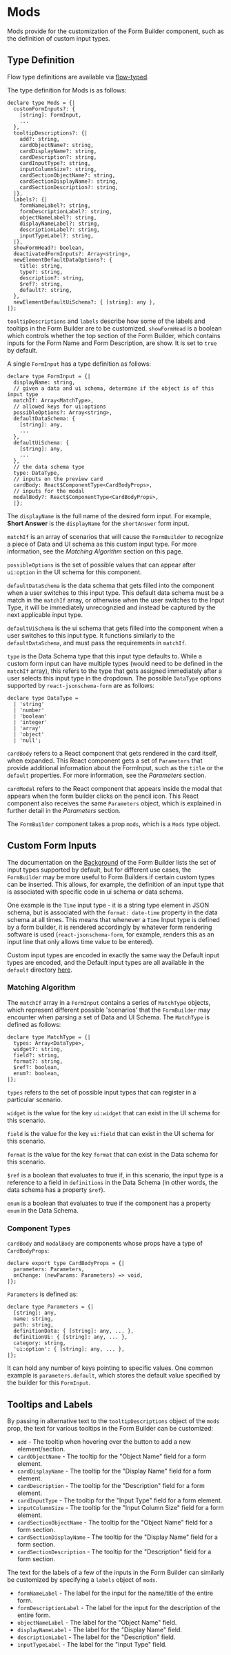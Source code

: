 # Mods

Mods provide for the customization of the Form Builder component, such as the definition of custom input types.

## Type Definition

Flow type definitions are available via [flow-typed](https://github.com/flow-typed/flow-typed).

The type definition for Mods is as follows:

```react
declare type Mods = {|
  customFormInputs?: {
    [string]: FormInput,
    ...
  },
  tooltipDescriptions?: {|
    add?: string,
    cardObjectName?: string,
    cardDisplayName?: string,
    cardDescription?: string,
    cardInputType?: string,
    inputColumnSize?: string,
    cardSectionObjectName?: string,
    cardSectionDisplayName?: string,
    cardSectionDescription?: string,
  |},
  labels?: {|
    formNameLabel?: string,
    formDescriptionLabel?: string,
    objectNameLabel?: string,
    displayNameLabel?: string,
    descriptionLabel?: string,
    inputTypeLabel?: string,
  |},
  showFormHead?: boolean,
  deactivatedFormInputs?: Array<string>,
  newElementDefaultDataOptions?: {
    title: string,
    type?: string,
    description?: string,
    $ref?: string,
    default?: string,
  },
  newElementDefaultUiSchema?: { [string]: any },
|};
```

`tooltipDescriptions` and `labels` describe how some of the labels and tooltips in the Form Builder are to be customized. `showFormHead` is a boolean which controls whether the top section of the Form Builder, which contains inputs for the Form Name and Form Description, are show. It is set to `true` by default.

A single `FormInput` has a type definition as follows:

```react
declare type FormInput = {|
  displayName: string,
  // given a data and ui schema, determine if the object is of this input type
  matchIf: Array<MatchType>,
  // allowed keys for ui:options
  possibleOptions?: Array<string>,
  defaultDataSchema: {
    [string]: any,
    ...
  },
  defaultUiSchema: {
    [string]: any,
    ...
  },
  // the data schema type
  type: DataType,
  // inputs on the preview card
  cardBody: React$ComponentType<CardBodyProps>,
  // inputs for the modal
  modalBody?: React$ComponentType<CardBodyProps>,
  |};
```

The `displayName` is the full name of the desired form input. For example, **Short Answer** is the `displayName` for the `shortAnswer` form input.

`matchIf` is an array of scenarios that will cause the `FormBuilder` to recognize a piece of Data and UI schema as this custom input type. For more information, see the *Matching Algorithm* section on this page.

`possibleOptions` is the set of possible values that can appear after `ui:option` in the UI schema for this component.

`defaultDataSchema` is the data schema that gets filled into the component when a user switches to this input type. This default data schema must be a match in the `matchIf` array, or otherwise when the user switches to the Input Type, it will be immediately unrecognzied and instead be captured by the next applicable input type.

`defaultUiSchema` is the ui schema that gets filled into the component when a user switches to this input type. It functions similarly to the `defaultDataSchema`, and must pass the requirements in `matchIf`.

`type` is the Data Schema type that this input type defaults to. While a custom form input can have multiple types (would need to be defined in the `matchIf` array), this refers to the type that gets assigned immediately after a user selects this input type in the dropdown. The possible `DataType` options supported by `react-jsonschema-form` are as follows:

```react
declare type DataType =
  | 'string'
  | 'number'
  | 'boolean'
  | 'integer'
  | 'array'
  | 'object'
  | 'null';
```

`cardBody` refers to a React component that gets rendered in the card itself, when expanded. This React component gets a set of `Parameters` that provide additional information about the FormInput, such as the `title` or the `default` properties. For more information, see the *Parameters* section.

`cardModal` refers to the React component that appears inside the modal that appears when the form builder clicks on the pencil icon. This React component also receives the same `Parameters` object, which is explained in further detail in the *Parameters* section.

The `FormBuilder` component takes a prop `mods`, which is a `Mods` type object.

## Custom Form Inputs

The documentation on the [Background](Background.md) of the Form Builder lists the set of input types supported by default, but for different use cases, the `FormBuilder` may be more useful to Form Builders if certain custom types can be inserted. This allows, for example, the definition of an input type that is associated with specific code in ui schema or data schema.

One example is the `Time` input type - it is a string type element in JSON schema, but is associated with the `format: date-time` property in the data schema at all times. This means that whenever a `Time` Input type is defined by a form builder, it is rendered accordingly by whatever form rendering software is used (`react-jsonschema-form`, for example, renders this as an input line that only allows time value to be entered).

Custom input types are encoded in exactly the same way the Default input types are encoded, and the Default input types are all available in the `default` directory [here](https://github.com/ginkgobioworks/react-json-schema-form-builder/tree/main/src/formBuilder/defaults).

### Matching Algorithm

The `matchIf` array in a `FormInput` contains a series of `MatchType` objects, which represent different possible 'scenarios' that the `FormBuilder` may encounter when parsing a set of Data and UI Schema. The `MatchType` is defined as follows:

```react
declare type MatchType = {|
  types: Array<DataType>,
  widget?: string,
  field?: string,
  format?: string,
  $ref?: boolean,
  enum?: boolean,
|};
```

`types` refers to the set of possible input types that can register in a particular scenario.

`widget` is the value for the key `ui:widget` that can exist in the UI schema for this scenario.

`field` is the value for the key `ui:field` that can exist in the UI schema for this scenario.

`format` is the value for the key `format` that can exist in the Data schema for this scenario.

`$ref` is a boolean that evaluates to true if, in this scenario, the input type is a reference to a field in `definitions` in the Data Schema (in other words, the data schema has a property `$ref`).

`enum` is a boolean that evaluates to true if the component has a property `enum` in the Data Schema.

### Component Types

`cardBody` and `modalBody` are components whose props have a type of `CardBodyProps`:

```react
declare export type CardBodyProps = {|
  parameters: Parameters,
  onChange: (newParams: Parameters) => void,
|};
```

`Parameters` is defined as:

```react
declare type Parameters = {|
  [string]: any,
  name: string,
  path: string,
  definitionData: { [string]: any, ... },
  definitionUi: { [string]: any, ... },
  category: string,
  'ui:option': { [string]: any, ... },
|};
```

It can hold any number of keys pointing to specific values. One common example is `parameters.default`, which stores the default value specified by the builder for this `FormInput`.

## Tooltips and Labels

By passing in alternative text to the `tooltipDescriptions` object of the `mods` prop, the text for various tooltips in the Form Builder can be customized:

- `add` - The tooltip when hovering over the button to add a new element/section.
- `cardObjectName` - The tooltip for the "Object Name" field for a form element.
- `cardDisplayName` - The tooltip for the "Display Name" field for a form element.
- `cardDescription` - The tooltip for the "Description" field for a form element.
- `cardInputType` - The tooltip for the "Input Type" field for a form element.
- `inputColumnSize` - The tooltip for the "Input Column Size" field for a form element.
- `cardSectionObjectName` - The tooltip for the "Object Name" field for a form section.
- `cardSectionDisplayName` - The tooltip for the "Display Name" field for a form section.
- `cardSectionDescription` - The tooltip for the "Description" field for a form section.

The text for the labels of a few of the inputs in the Form Builder can similarly be customized by specifying a `labels` object of `mods`.

- `formNameLabel` - The label for the input for the name/title of the entire form.
- `formDescriptionLabel` - The label for the input for the description of the entire form.
- `objectNameLabel` - The label for the "Object Name" field.
- `displayNameLabel` - The label for the "Display Name" field.
- `descriptionLabel` - The label for the "Description" field.
- `inputTypeLabel` - The label for the "Input Type" field.
